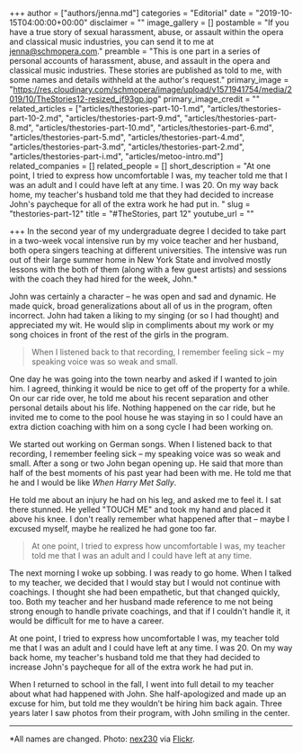 +++
author = ["authors/jenna.md"]
categories = "Editorial"
date = "2019-10-15T04:00:00+00:00"
disclaimer = ""
image_gallery = []
postamble = "If you have a true story of sexual harassment, abuse, or assault within the opera and classical music industries, you can send it to me at [jenna@schmopera.com](mailto:jenna@schmopera.com)."
preamble = "This is one part in a series of personal accounts of harassment, abuse, and assault in the opera and classical music industries. These stories are published as told to me, with some names and details withheld at the author's request."
primary_image = "https://res.cloudinary.com/schmopera/image/upload/v1571941754/media/2019/10/TheStories12-resized_jf93gp.jpg"
primary_image_credit = ""
related_articles = ["articles/thestories-part-10-1.md", "articles/thestories-part-10-2.md", "articles/thestories-part-9.md", "articles/thestories-part-8.md", "articles/thestories-part-10.md", "articles/thestories-part-6.md", "articles/thestories-part-5.md", "articles/thestories-part-4.md", "articles/thestories-part-3.md", "articles/thestories-part-2.md", "articles/thestories-part-i.md", "articles/metoo-intro.md"]
related_companies = []
related_people = []
short_description = "At one point, I tried to express how uncomfortable I was, my teacher told me that I was an adult and I could have left at any time. I was 20. On my way back home, my teacher's husband told me that they had decided to increase John's paycheque for all of the extra work he had put in. "
slug = "thestories-part-12"
title = "#TheStories, part 12"
youtube_url = ""

+++
In the second year of my undergraduate degree I decided to take part in a two-week vocal intensive run by my voice teacher and her husband, both opera singers teaching at different universities. The intensive was run out of their large summer home in New York State and involved mostly lessons with the both of them (along with a few guest artists) and sessions with the coach they had hired for the week, John.*

John was certainly a character – he was open and sad and dynamic. He made quick, broad generalizations about all of us in the program, often incorrect. John had taken a liking to my singing (or so I had thought) and appreciated my wit. He would slip in compliments about my work or my song choices in front of the rest of the girls in the program.

> When I listened back to that recording, I remember feeling sick – my speaking voice was so weak and small.

One day he was going into the town nearby and asked if I wanted to join him. I agreed, thinking it would be nice to get off of the property for a while. On our car ride over, he told me about his recent separation and other personal details about his life. Nothing happened on the car ride, but he invited me to come to the pool house he was staying in so I could have an extra diction coaching with him on a song cycle I had been working on.

We started out working on German songs. When I listened back to that recording, I remember feeling sick – my speaking voice was so weak and small. After a song or two John began opening up. He said that more than half of the best moments of his past year had been with me. He told me that he and I would be like _When Harry Met Sally_.

He told me about an injury he had on his leg, and asked me to feel it. I sat there stunned. He yelled "TOUCH ME" and took my hand and placed it above his knee. I don't really remember what happened after that – maybe I excused myself, maybe he realized he had gone too far.

> At one point, I tried to express how uncomfortable I was, my teacher told me that I was an adult and I could have left at any time.

The next morning I woke up sobbing. I was ready to go home. When I talked to my teacher, we decided that I would stay but I would not continue with coachings. I thought she had been empathetic, but that changed quickly, too. Both my teacher and her husband made reference to me not being strong enough to handle private coachings, and that if I couldn't handle it, it would be difficult for me to have a career.

At one point, I tried to express how uncomfortable I was, my teacher told me that I was an adult and I could have left at any time. I was 20. On my way back home, my teacher's husband told me that they had decided to increase John's paycheque for all of the extra work he had put in.

When I returned to school in the fall, I went into full detail to my teacher about what had happened with John. She half-apologized and made up an excuse for him, but told me they wouldn’t be hiring him back again. Three years later I saw photos from their program, with John smiling in the center.

***

\*All names are changed. Photo: [nex230](https://www.flickr.com/photos/listing/) via [Flickr](https://creativecommons.org/licenses/by-nc/2.0/legalcode). 